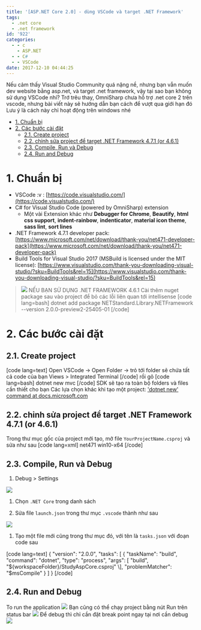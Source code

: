 ```yaml
---
title: '[ASP.NET Core 2.0] - dùng VSCode và target .NET Framework'
tags:
  - .net core
  - .net framework
id: '922'
categories:
  - - c
    - ASP.NET
  - - C#
  - - VSCode
date: 2017-12-10 04:44:25
---
```


Nếu cảm thấy Visual Studio Community quá nặng nề, nhưng bạn vẫn muốn dev website bằng asp.net, và target .net framework, vậy tại sao bạn không sử dụng VSCode nhỉ? Trớ trêu thay, OmniSharp chưa hỗ trợ .net core 2 trên vscode, nhưng bài viết này sẽ hướng dẫn bạn cách để vượt qua giới hạn đó Lưu ý là cách này chỉ hoạt động trên windows nhé
<!-- more -->
*   [1\. Chuẩn bị](#1-chuẩn-bị)
*   [2\. Các bước cài đặt](#2-các-bước-cài-đặt)
    *   [2.1. Create project](#21-create-project)
    *   [2.2. chỉnh sửa project để target .NET Framework 4.7.1 (or 4.6.1)](#22-chỉnh-sửa-project-để-target-net-framework-471-or-461)
    *   [2.3. Compile, Run và Debug](#23-compile-run-và-debug)
    *   [2.4. Run and Debug](#24-run-and-debug)

# 1\. Chuẩn bị

*   VSCode :v : [https://code.visualstudio.com/](https://code.visualstudio.com/)
*   C# for Visual Studio Code (powered by OmniSharp) extension
    *   Một vài Extension khác như **Debugger for Chrome**, **Beautify**, **html css support**, **indent-rainbow**, **indenticator**, **material icon theme**, **sass lint**, **sort lines**
*   .NET Framework 4.7.1 developer pack: [https://www.microsoft.com/net/download/thank-you/net471-developer-pack](https://www.microsoft.com/net/download/thank-you/net471-developer-pack)
*   Build Tools for Visual Studio 2017 (MSBuild is licensed under the MIT license): [https://www.visualstudio.com/thank-you-downloading-visual-studio/?sku=BuildTools&rel=15](https://www.visualstudio.com/thank-you-downloading-visual-studio/?sku=BuildTools&rel=15)

> ![](https://farm5.staticflickr.com/4531/24089620797_59f8abe75b_o.png) NẾU BẠN SỬ DỤNG .NET FRAMEWORK 4.6.1 Cài thêm nuget package sau vào project để bỏ các lỗi liên quan tới intellisense \[code lang=bash\] dotnet add package NETStandard.Library.NETFramework --version 2.0.0-preview2-25405-01 \[/code\]

# 2\. Các bước cài đặt

## 2.1. Create project

\[code lang=text\] Open VSCode -> Open Folder -> trỏ tới folder sẽ chứa tất cả code của bạn Views > Integrated Terminal \[/code\] rồi gõ \[code lang=bash\] dotnet new mvc \[/code\] SDK sẽ tạo ra toàn bộ folders và files cần thiết cho bạn Các lựa chọn khác khi tạo một project: ['dotnet new' command at docs.microsoft.com](https://docs.microsoft.com/en-us/dotnet/core/tools/dotnet-new?tabs=netcore2x)

## 2.2. chỉnh sửa project để target .NET Framework 4.7.1 (or 4.6.1)

Trong thư mục gốc của project mới tạo, mở file `YourProjectName.csproj` và sửa như sau \[code lang=xml\] <Project Sdk="Microsoft.NET.Sdk.Web"> <PropertyGroup> <TargetFramework>net471</TargetFramework> <!--RuntimeIdentifier is based on your local machine. A list of all available values here--> <RuntimeIdentifier>win10-x64</RuntimeIdentifier> </PropertyGroup> <ItemGroup> <!--These are nuget package targeting .net framework, dependency is .NET Standard 2.0, which is supported by .net framework 4.7.1--> <PackageReference Include="Microsoft.AspNetCore" Version="2.0.1" /> <PackageReference Include="Microsoft.AspNetCore.Mvc" Version="2.0.1" /> <PackageReference Include="Microsoft.AspNetCore.Mvc.Razor.ViewCompilation" Version="2.0.1" PrivateAssets="All" /> <PackageReference Include="Microsoft.AspNetCore.StaticFiles" Version="2.0.1" /> <PackageReference Include="Microsoft.VisualStudio.Web.BrowserLink" Version="2.0.1" /> </ItemGroup> <ItemGroup> <DotNetCliToolReference Include="Microsoft.VisualStudio.Web.CodeGeneration.Tools" Version="2.0.1" /> </ItemGroup> </Project> \[/code\]

## 2.3. Compile, Run và Debug

1.  Debug > Settings

![](https://farm5.staticflickr.com/4563/38068269685_37649c8f9e_o.png)

1.  Chọn `.NET Core` trong danh sách
    
2.  Sửa file `launch.json` trong thư mục `.vscode` thành như sau
    

![](https://farm5.staticflickr.com/4683/27177480069_ee651b8559_o.png)

1.  Tạo một file mới cũng trong thư mục đó, với tên là `tasks.json` với đoạn code sau

\[code lang=text\] { "version": "2.0.0", "tasks": \[ { "taskName": "build", "command": "dotnet", "type": "process", "args": \[ "build", "${workspaceFolder}/StudyAspCore.csproj" \], "problemMatcher": "$msCompile" } \] } \[/code\]

## 2.4. Run and Debug

To run the application ![](https://farm5.staticflickr.com/4583/38918103882_b12ebfb671_o.png) Bạn cũng có thể chạy project bằng nút Run trên status bar ![](https://farm5.staticflickr.com/4594/38068348135_e554c5e5ca_o.png) Để debug thì chỉ cần đặt break point ngay tại nơi cần debug ![](https://farm5.staticflickr.com/4599/38238463834_bf8bc671b6_o.png)